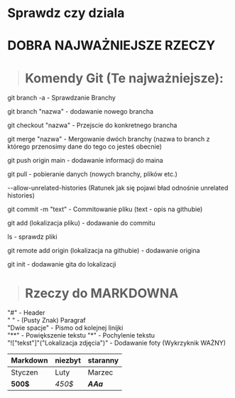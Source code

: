 # Sprawdz czy dziala



# DOBRA NAJWAŻNIEJSZE RZECZY  
> # Komendy Git (Te najważniejsze):  

git branch -a - Sprawdzanie Branchy

git branch "nazwa" - dodawanie nowego brancha

git checkout "nazwa" - Przejscie do konkretnego brancha

git merge "nazwa" - Mergowanie dwóch branchy (nazwa to branch z którego przenosimy dane do tego co jesteś obecnie)

git push origin main - dodawanie informacji do maina

git pull - pobieranie danych (nowych branchy, plików etc.)

--allow-unrelated-histories (Ratunek jak się pojawi bład odnośnie unrelated histories)

git commit -m "text" - Commitowanie pliku (text - opis na githubie)

git add (lokalizacja pliku) - dodawanie do commitu

ls - sprawdz pliki

git remote add origin (lokalizacja na githubie) - dodawanie origina

git init - dodawanie gita do lokalizacji


> # Rzeczy do MARKDOWNA

"#" - Header  
" " - (Pusty Znak) Paragraf  
"Dwie spacje" - Pismo od kolejnej linijki  
"**" - Powiększenie tekstu
"*" - Pochylenie tekstu  
"!["tekst"]"("Lokalizacja zdjęcia")" - Dodawanie foty (Wykrzyknik WAŻNY)
  

| Markdown   |   niezbyt   | staranny |  
| ---------- | ----------- | -------- |
| Styczen    | Luty        | Marzec   |
| **500$**   | *450$*      | ***AAa***|
